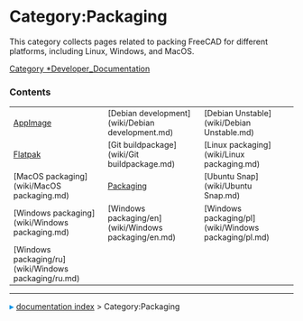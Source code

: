 # Category:Packaging
This category collects pages related to packing FreeCAD for different platforms, including Linux, Windows, and MacOS.

[Category   *Developer\_Documentation](Category_Developer_Documentation.md)

### Contents

|     |     |     |
| --- | --- | --- |
| [AppImage](wiki/AppImage.md) | [Debian development](wiki/Debian development.md) | [Debian Unstable](wiki/Debian Unstable.md) |
| [Flatpak](wiki/Flatpak.md) | [Git buildpackage](wiki/Git buildpackage.md) | [Linux packaging](wiki/Linux packaging.md) |
| [MacOS packaging](wiki/MacOS packaging.md) | [Packaging](wiki/Packaging.md) | [Ubuntu Snap](wiki/Ubuntu Snap.md) |
| [Windows packaging](wiki/Windows packaging.md) | [Windows packaging/en](wiki/Windows packaging/en.md) | [Windows packaging/pl](wiki/Windows packaging/pl.md) |
| [Windows packaging/ru](wiki/Windows packaging/ru.md) |



---
![](images/Right_arrow.png) [documentation index](../README.md) > Category:Packaging
